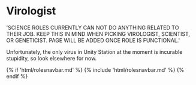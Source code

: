 # Virologist
'SCIENCE ROLES CURRENTLY CAN NOT DO ANYTHING RELATED TO THEIR JOB. KEEP THIS IN MIND WHEN PICKING VIROLOGIST, SCIENTIST,  OR GENETICIST. PAGE WILL BE ADDED ONCE ROLE IS FUNCTIONAL.'

Unfortunately, the only virus in Unity Station at the moment is incurable stupidity, so look elsewhere for now.

{% if 'html/rolesnavbar.md' %}
    {% include 'html/rolesnavbar.md' %}
{% endif %}